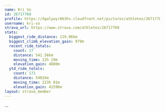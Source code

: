 ```yaml
---
name: Kri So
id: 26717769
profile: https://dgalywyr863hv.cloudfront.net/pictures/athletes/26717769/7761026/13/large.jpg
username: kri-so
strava_url: https://www.strava.com/athletes/26717769
stats:
  biggest_ride_distance: 119.06km
  biggest_climb_elevation_gain: 979m
  recent_ride_totals:
    count: 17
    distance: 541.58km
    moving_time: 22h 19m
    elevation_gain: 4080m
  ytd_ride_totals:
    count: 171
    distance: 5402km
    moving_time: 223h 01m
    elevation_gain: 41596m
layout: strava_member
--- 
```

...
